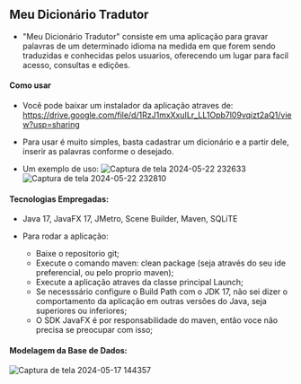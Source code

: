 ## Meu Dicionário Tradutor

-  "Meu Dicionário Tradutor" consiste em uma aplicação para gravar palavras de um determinado idioma na medida em que forem sendo traduzidas e conhecidas
pelos usuarios, oferecendo um lugar para facil acesso, consultas e edições.

#### Como usar

- Você pode baixar um instalador da aplicação atraves de: https://drive.google.com/file/d/1RzJ1mxXxuILr_LL1Opb7l09vqizt2aQ1/view?usp=sharing
- Para usar é muito simples, basta cadastrar um dicionário e a partir dele, inserir as palavras conforme o desejado.

- Um exemplo de uso:
![Captura de tela 2024-05-22 232633](https://github.com/franksilva2210/my-dictionary/assets/42458760/a194aa46-4a4f-4666-8dc5-a86cfc978eaa)
![Captura de tela 2024-05-22 232810](https://github.com/franksilva2210/my-dictionary/assets/42458760/1d08d3a3-3ada-460a-829c-4736af451d20)

#### Tecnologias Empregadas:

- Java 17, JavaFX 17, JMetro, Scene Builder, Maven, SQLiTE

- Para rodar a aplicação:
  - Baixe o repositorio git;
  - Execute o comando maven: clean package (seja através do seu ide preferencial, ou pelo proprio maven);
  - Execute a aplicação atraves da classe principal Launch;
  - Se necesssário configure o Build Path com o JDK 17, não sei dizer o comportamento da aplicação em outras versões do Java, seja superiores ou inferiores;
  - O SDK JavaFX é por responsabilidade do maven, então voce não precisa se preocupar com isso;

#### Modelagem da Base de Dados:

![Captura de tela 2024-05-17 144357](https://github.com/franksilva2210/my-dictionary/assets/42458760/eaa2ba61-76b9-43cf-9373-a53e8e851834)



